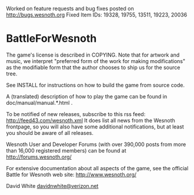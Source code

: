 Worked on feature requests and bug fixes posted on http://bugs.wesnoth.org
Fixed Item IDs: 19328, 19755, 13511, 19223, 20036


BattleForWesnoth
================
The game's license is described in COPYING.  Note that for artwork and
music, we interpret "preferred form of the work for making modifications" as
the modifiable form that the author chooses to ship us for the source tree.

See INSTALL for instructions on how to build the game from source code.

A (translated) description of how to play the game can be found in 
doc/manual/manual.*.html .

To be notified of new releases, subscribe to this rss feed:
    http://feed43.com/wesnoth.xml
It does list all news from the Wesnoth frontpage, so you will also have some
additional notifications, but at least you should be aware of all releases.

Wesnoth User and Developer Forums (with over 390,000 posts from more
than 16,000 registered members) can be found at
    http://forums.wesnoth.org/

For extensive documentation about all aspects of the game, see the
official Battle for Wesnoth web site:
    http://www.wesnoth.org/

David White <davidnwhite@verizon.net>
